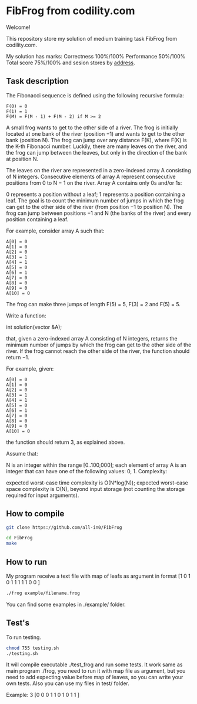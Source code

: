 
# FibFrog from codility.com #

Welcome!

This repository store my solution of medium training task FibFrog from codility.com.

My solution has marks: Correctness 100%/100% Performance 50%/100% Total score 75%/100%
and sesion stores by [address](https://app.codility.com/demo/results/training8D3TEQ-GA5/).
 
## Task description ##

The Fibonacci sequence is defined using the following recursive formula:

    F(0) = 0
    F(1) = 1
    F(M) = F(M - 1) + F(M - 2) if M >= 2
A small frog wants to get to the other side of a river. The frog is initially located at one bank of the river (position −1) and wants to get to the other bank (position N). The frog can jump over any distance F(K), where F(K) is the K-th Fibonacci number. Luckily, there are many leaves on the river, and the frog can jump between the leaves, but only in the direction of the bank at position N.

The leaves on the river are represented in a zero-indexed array A consisting of N integers. Consecutive elements of array A represent consecutive positions from 0 to N − 1 on the river. Array A contains only 0s and/or 1s:

0 represents a position without a leaf;
1 represents a position containing a leaf.
The goal is to count the minimum number of jumps in which the frog can get to the other side of the river (from position −1 to position N). The frog can jump between positions −1 and N (the banks of the river) and every position containing a leaf.

For example, consider array A such that:

    A[0] = 0
    A[1] = 0
    A[2] = 0
    A[3] = 1
    A[4] = 1
    A[5] = 0
    A[6] = 1
    A[7] = 0
    A[8] = 0
    A[9] = 0
    A[10] = 0
The frog can make three jumps of length F(5) = 5, F(3) = 2 and F(5) = 5.

Write a function:

int solution(vector<int> &A);

that, given a zero-indexed array A consisting of N integers, returns the minimum number of jumps by which the frog can get to the other side of the river. If the frog cannot reach the other side of the river, the function should return −1.

For example, given:

    A[0] = 0
    A[1] = 0
    A[2] = 0
    A[3] = 1
    A[4] = 1
    A[5] = 0
    A[6] = 1
    A[7] = 0
    A[8] = 0
    A[9] = 0
    A[10] = 0
the function should return 3, as explained above.

Assume that:

N is an integer within the range [0..100,000];
each element of array A is an integer that can have one of the following values: 0, 1.
Complexity:

expected worst-case time complexity is O(N*log(N));
expected worst-case space complexity is O(N), beyond input storage (not counting the storage required for input arguments).

## How to compile ##

```bash
git clone https://github.com/all-in0/FibFrog

cd FibFrog
make
```

## How to run ##

My program receive a text file with map of leafs as argument in format [1 0 1 0 1 1 1 1 1 0 0 ]

```bash
./frog example/filename.frog
```

You can find some examples in ./example/ folder.

## Test's ##

To run testing.
```bash
chmod 755 testing.sh
./testing.sh
```

It will compile executable ./test_frog and run some tests. It work same as main program ./frog, you need to run it with map file as argument, but you need to add expecting value before map of leaves, so you can write your own tests. Also you can use my files in test/ folder.

Example: 3 [0 0 0 1 1 0 1 0 1 1 ]
